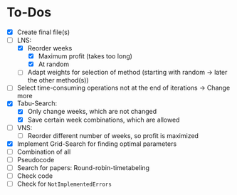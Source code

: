 # To-Dos

- [x] Create final file(s)
- [ ] LNS:
  - [x] Reorder weeks
    - [x] Maximum profit (takes too long)
    - [x] At random
  - [ ] Adapt weights for selection of method (starting with random -> later the other method(s))
- [ ] Select time-consuming operations not at the end of iterations -> Change more 
- [x] Tabu-Search:
  - [x] Only change weeks, which are not changed
  - [x] Save certain week combinations, which are allowed
- [ ] VNS:
  - [ ] Reorder different number of weeks, so profit is maximized
- [x] Implement Grid-Search for finding optimal parameters
- [ ] Combination of all
- [ ] Pseudocode
- [ ] Search for papers: Round-robin-timetabeling
- [ ] Check code
- [ ] Check for `NotImplementedErrors`